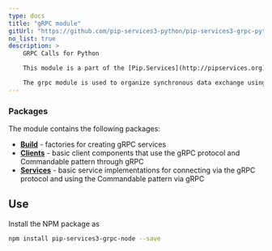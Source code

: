 ```yaml
---
type: docs
title: "gRPC module"
gitUrl: "https://github.com/pip-services3-python/pip-services3-grpc-python"
no_list: true
description: > 
    GRPC Calls for Python

    This module is a part of the [Pip.Services](http://pipservices.org) polyglot microservices toolkit.

    The grpc module is used to organize synchronous data exchange using calls through the gRPC protocol. It has implementations of both the server and client parts.
---
```



### Packages

The module contains the following packages:

- [**Build**](build) - factories for creating gRPC services
- [**Clients**](clients) - basic client components that use the gRPC protocol and Commandable pattern through gRPC
- [**Services**](services) - basic service implementations for connecting via the gRPC protocol and using the Commandable pattern via gRPC


## Use

Install the NPM package as
```bash
npm install pip-services3-grpc-node --save
```
